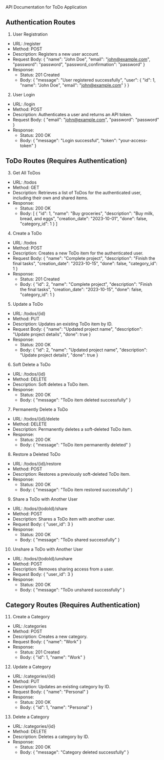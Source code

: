 
API Documentation for ToDo Application

Authentication Routes
---------------------

1. User Registration
- URL: /register
- Method: POST
- Description: Registers a new user account.
- Request Body:
{
    "name": "John Doe",
    "email": "john@example.com",
    "password": "password",
    "password_confirmation": "password"
}
- Response: 
  - Status: 201 Created
  - Body:
    {
        "message": "User registered successfully",
        "user": {
            "id": 1,
            "name": "John Doe",
            "email": "john@example.com"
        }
    }

2. User Login
- URL: /login
- Method: POST
- Description: Authenticates a user and returns an API token.
- Request Body:
{
    "email": "john@example.com",
    "password": "password"
}
- Response:
  - Status: 200 OK
  - Body:
    {
        "message": "Login successful",
        "token": "your-access-token"
    }


ToDo Routes (Requires Authentication)
-------------------------------------

3. Get All ToDos
- URL: /todos
- Method: GET
- Description: Retrieves a list of ToDos for the authenticated user, including their own and shared items.
- Response:
  - Status: 200 OK
  - Body:
    [
        {
            "id": 1,
            "name": "Buy groceries",
            "description": "Buy milk, bread, and eggs",
            "creation_date": "2023-10-01",
            "done": false,
            "category_id": 1
        }
    ]

4. Create a ToDo
- URL: /todos
- Method: POST
- Description: Creates a new ToDo item for the authenticated user.
- Request Body:
{
    "name": "Complete project",
    "description": "Finish the final tasks",
    "creation_date": "2023-10-15",
    "done": false,
    "category_id": 1
}
- Response:
  - Status: 201 Created
  - Body:
    {
        "id": 2,
        "name": "Complete project",
        "description": "Finish the final tasks",
        "creation_date": "2023-10-15",
        "done": false,
        "category_id": 1
    }

5. Update a ToDo
- URL: /todos/{id}
- Method: PUT
- Description: Updates an existing ToDo item by ID.
- Request Body:
{
    "name": "Updated project name",
    "description": "Update project details",
    "done": true
}
- Response:
  - Status: 200 OK
  - Body:
    {
        "id": 2,
        "name": "Updated project name",
        "description": "Update project details",
        "done": true
    }

6. Soft Delete a ToDo
- URL: /todos/{id}
- Method: DELETE
- Description: Soft deletes a ToDo item.
- Response:
  - Status: 200 OK
  - Body:
    {
        "message": "ToDo item deleted successfully"
    }

7. Permanently Delete a ToDo
- URL: /todos/{id}/delete
- Method: DELETE
- Description: Permanently deletes a soft-deleted ToDo item.
- Response:
  - Status: 200 OK
  - Body:
    {
        "message": "ToDo item permanently deleted"
    }

8. Restore a Deleted ToDo
- URL: /todos/{id}/restore
- Method: POST
- Description: Restores a previously soft-deleted ToDo item.
- Response:
  - Status: 200 OK
  - Body:
    {
        "message": "ToDo item restored successfully"
    }

9. Share a ToDo with Another User
- URL: /todos/{todoId}/share
- Method: POST
- Description: Shares a ToDo item with another user.
- Request Body:
{
    "user_id": 3
}
- Response:
  - Status: 200 OK
  - Body:
    {
        "message": "ToDo shared successfully"
    }

10. Unshare a ToDo with Another User
- URL: /todos/{todoId}/unshare
- Method: POST
- Description: Removes sharing access from a user.
- Request Body:
{
    "user_id": 3
}
- Response:
  - Status: 200 OK
  - Body:
    {
        "message": "ToDo unshared successfully"
    }


Category Routes (Requires Authentication)
-----------------------------------------

11. Create a Category
- URL: /categories
- Method: POST
- Description: Creates a new category.
- Request Body:
{
    "name": "Work"
}
- Response:
  - Status: 201 Created
  - Body:
    {
        "id": 1,
        "name": "Work"
    }

12. Update a Category
- URL: /categories/{id}
- Method: PUT
- Description: Updates an existing category by ID.
- Request Body:
{
    "name": "Personal"
}
- Response:
  - Status: 200 OK
  - Body:
    {
        "id": 1,
        "name": "Personal"
    }

13. Delete a Category
- URL: /categories/{id}
- Method: DELETE
- Description: Deletes a category by ID.
- Response:
  - Status: 200 OK
  - Body:
    {
        "message": "Category deleted successfully"
    }
